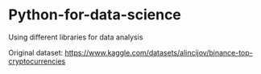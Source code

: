 # Python-for-data-science
Using different libraries for data analysis

Original dataset: 
https://www.kaggle.com/datasets/alincijov/binance-top-cryptocurrencies
